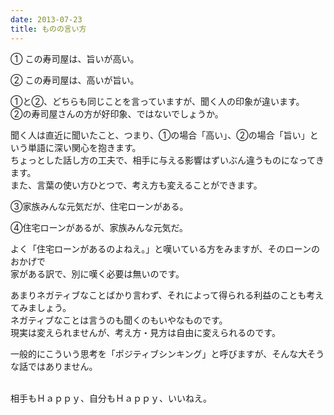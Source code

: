 ```yaml
---
date: 2013-07-23
title: ものの言い方
---
```




① この寿司屋は、旨いが高い。  
  
② この寿司屋は、高いが旨い。  
  
  
①と②、どちらも同じことを言っていますが、聞く人の印象が違います。  
②の寿司屋さんの方が好印象、ではないでしょうか。  
  
聞く人は直近に聞いたこと、つまり、①の場合「高い」、②の場合「旨い」という単語に深い関心を抱きます。  
ちょっとした話し方の工夫で、相手に与える影響はずいぶん違うものになってきます。  
また、言葉の使い方ひとつで、考え方も変えることができます。  
  
  
③家族みんな元気だが、住宅ローンがある。  
  
④住宅ローンがあるが、家族みんな元気だ。  
  
  
よく「住宅ローンがあるのよねえ。」と嘆いている方をみますが、そのローンのおかげで  
家がある訳で、別に嘆く必要は無いのです。  
  
  
あまりネガティブなことばかり言わず、それによって得られる利益のことも考えてみましょう。  
ネガティブなことは言うのも聞くのもいやなものです。  
現実は変えられませんが、考え方・見方は自由に変えられるのです。  
  
  
一般的にこういう思考を「ポジティブシンキング」と呼びますが、そんな大そうな話ではありません。  
  
​  
相手もＨａｐｐｙ、自分もＨａｐｐｙ、いいねえ。

